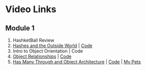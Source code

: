 # Video Links

## Module 1
1. HashketBall Review
2. [Hashes and the Outside World](https://youtu.be/Jw1CFyqv66E) |  [Code](https://github.com/learn-co-students/web-071717/tree/master)
3. Intro to Object Orientation | Code
4. [Object Relationships](https://www.youtube.com/watch?v=WWiIn43oMFs&feature=youtu.be) | [Code](https://github.com/learn-co-curriculum/oo-ruby-relationships-web-071717)
5. [Has Many Through and Object Architecture](https://www.youtube.com/watch?v=TcuLsROjws8) | [Code](https://github.com/learn-co-curriculum/oo-ruby-relationships-web-071717) | [My Pets](https://github.com/learn-co-curriculum/my-pets-modules-redo-071717)
